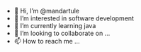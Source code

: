 - 👋 Hi, I’m @mandartule
- 👀 I’m interested in software development
- 🌱 I’m currently learning java
- 💞️ I’m looking to collaborate on ...
- 📫 How to reach me ...

<!---
mandartule/mandartule is a ✨ special ✨ repository because its `README.md` (this file) appears on your GitHub profile.
You can click the Preview link to take a look at your changes.
--->
